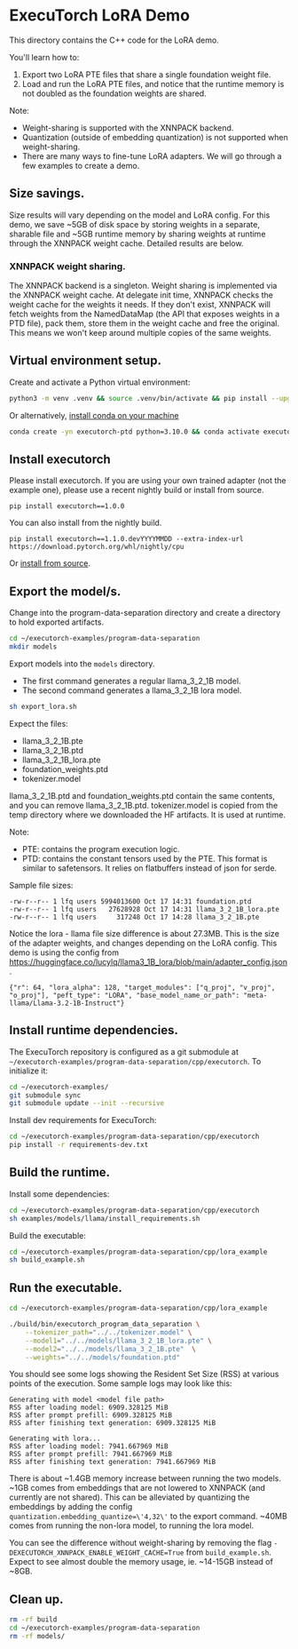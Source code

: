 # ExecuTorch LoRA Demo

This directory contains the C++ code for the LoRA demo.

You'll learn how to:
1. Export two LoRA PTE files that share a single foundation weight file.
2. Load and run the LoRA PTE files, and notice that the runtime memory is not doubled as the foundation weights are shared.

Note:
- Weight-sharing is supported with the XNNPACK backend.
- Quantization (outside of embedding quantization) is not supported when weight-sharing.
- There are many ways to fine-tune LoRA adapters. We will go through a few examples to create a demo.

## Size savings.

Size results will vary depending on the model and LoRA config. For this demo, we save ~5GB of disk space by storing weights in a separate, sharable file and ~5GB runtime memory by sharing weights at runtime through the XNNPACK weight cache. Detailed results are below.

### XNNPACK weight sharing.

The XNNPACK backend is a singleton. Weight sharing is implemented via the XNNPACK weight cache. At delegate init time, XNNPACK checks the weight cache for the weights it needs. If they don't exist, XNNPACK will fetch weights from the NamedDataMap (the API that exposes weights in a PTD file), pack them, store them in the weight cache and free the original. This means we won't keep around multiple copies of the same weights.

## Virtual environment setup.
Create and activate a Python virtual environment:
```bash
python3 -m venv .venv && source .venv/bin/activate && pip install --upgrade pip
```
Or alternatively, [install conda on your machine](https://conda.io/projects/conda/en/latest/user-guide/install/index.html)
```bash
conda create -yn executorch-ptd python=3.10.0 && conda activate executorch-ptd
```

## Install executorch
Please install executorch. If you are using your own trained adapter (not the example one), please use a recent nightly build or install from source.

```
pip install executorch==1.0.0
```

You can also install from the nightly build.
```
pip install executorch==1.1.0.devYYYYMMDD --extra-index-url https://download.pytorch.org/whl/nightly/cpu
```

Or [install from source](https://docs.pytorch.org/executorch/stable/using-executorch-building-from-source.html#install-executorch-pip-package-from-source).


## Export the model/s.
Change into the program-data-separation directory and create a directory to hold exported artifacts.
```bash
cd ~/executorch-examples/program-data-separation
mkdir models
```

Export models into the `models` directory.
- The first command generates a regular llama_3_2_1B model.
- The second command generates a llama_3_2_1B lora model.

```bash
sh export_lora.sh
```
Expect the files:
- llama_3_2_1B.pte
- llama_3_2_1B.ptd
- llama_3_2_1B_lora.pte
- foundation_weights.ptd
- tokenizer.model

llama_3_2_1B.ptd and foundation_weights.ptd contain the same contents, and you can remove llama_3_2_1B.ptd.
tokenizer.model is copied from the temp directory where we downloaded the HF artifacts. It is used at runtime.

Note:
- PTE: contains the program execution logic.
- PTD: contains the constant tensors used by the PTE. This format is similar to safetensors. It relies on flatbuffers instead of json for serde.

Sample file sizes:
```
-rw-r--r-- 1 lfq users 5994013600 Oct 17 14:31 foundation.ptd
-rw-r--r-- 1 lfq users   27628928 Oct 17 14:31 llama_3_2_1B_lora.pte
-rw-r--r-- 1 lfq users     317248 Oct 17 14:28 llama_3_2_1B.pte
```

Notice the lora - llama file size difference is about 27.3MB. This is the size of the adapter weights, and changes depending on the LoRA config. This demo is using the config from https://huggingface.co/lucylq/llama3_1B_lora/blob/main/adapter_config.json.
```
{"r": 64, "lora_alpha": 128, "target_modules": ["q_proj", "v_proj", "o_proj"], "peft_type": "LORA", "base_model_name_or_path": "meta-llama/Llama-3.2-1B-Instruct"}
```

## Install runtime dependencies.
The ExecuTorch repository is configured as a git submodule at `~/executorch-examples/program-data-separation/cpp/executorch`.  To initialize it:
```bash
cd ~/executorch-examples/
git submodule sync
git submodule update --init --recursive
```
Install dev requirements for ExecuTorch:

```bash
cd ~/executorch-examples/program-data-separation/cpp/executorch
pip install -r requirements-dev.txt
```

## Build the runtime.
Install some dependencies:
```bash
cd ~/executorch-examples/program-data-separation/cpp/executorch
sh examples/models/llama/install_requirements.sh
```

Build the executable:
```bash
cd ~/executorch-examples/program-data-separation/cpp/lora_example
sh build_example.sh
```

## Run the executable.
```bash
cd ~/executorch-examples/program-data-separation/cpp/lora_example

./build/bin/executorch_program_data_separation \
    --tokenizer_path="../../tokenizer.model" \
    --model1="../../models/llama_3_2_1B_lora.pte" \
    --model2="../../models/llama_3_2_1B.pte"  \
    --weights="../../models/foundation.ptd"
```

You should see some logs showing the Resident Set Size (RSS) at various points of the execution. Some sample logs may look like this:

```
Generating with model <model file path>
RSS after loading model: 6909.328125 MiB
RSS after prompt prefill: 6909.328125 MiB
RSS after finishing text generation: 6909.328125 MiB

Generating with lora...
RSS after loading model: 7941.667969 MiB
RSS after prompt prefill: 7941.667969 MiB
RSS after finishing text generation: 7941.667969 MiB
```
There is about ~1.4GB memory increase between running the two models.
~1GB comes from embeddings that are not lowered to XNNPACK (and currently are not shared). This can be alleviated by quantizing the embeddings by adding the config `quantization.embedding_quantize=\'4,32\'` to the export command.
~40MB comes from running the non-lora model, to running the lora model.

You can see the difference without weight-sharing by removing the flag `-DEXECUTORCH_XNNPACK_ENABLE_WEIGHT_CACHE=True` from `build_example.sh`. Expect to see almost double the memory usage, ie. ~14-15GB instead of ~8GB.

## Clean up.
```bash
rm -rf build
cd ~/executorch-examples/program-data-separation
rm -rf models/
```
